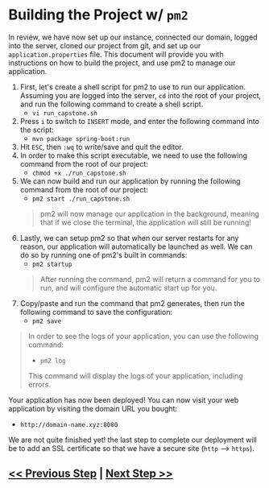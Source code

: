 # Building the Project w/ `pm2`

In review, we have now set up our instance, connected our domain, logged into the server, cloned our project from git, and set up our `application.properties` file. This document will provide you with instructions on how to build the project, and use pm2 to manage our application.

1. First, let's create a shell script for pm2 to use to run our application. Assuming you are logged into the server, `cd` into the root of your project, and run the following command to create a shell script.
    - `vi run_capstone.sh`
2. Press `i` to switch to `INSERT` mode, and enter the following command into the script:
    - `mvn package spring-boot:run`
3. Hit `ESC`, then `:wq` to write/save and quit the editor.
4. In order to make this script executable, we need to use the following command from the root of our project:
    - `chmod +x ./run_capstone.sh`
5. We can now build and run our application by running the following command from the root of our project:
    - `pm2 start ./run_capstone.sh`
    > pm2 will now manage our application in the background, meaning that if we close the terminal, the application will still be running!
6. Lastly, we can setup pm2 so that when our server restarts for any reason, our application will automatically be launched as well. We can do so by running one of pm2's built in commands:
    - `pm2 startup`
    > After running the command, pm2 will return a command for you to run, and will configure the automatic start up for you.
7. Copy/paste and run the command that pm2 generates, then run the following command to save the configuration:
    - `pm2 save`

> In order to see the logs of your application, you can use the following command:
> - `pm2 log`
>
> This command will display the logs of your application, including errors.

Your application has now been deployed! You can now visit your web application by visiting the domain URL you bought:
- `http://domain-name.xyz:8080`

<!-- Need Explanation of why we need :8080 at the end. DocRob said something about needing a load balancer..? -->
We are not quite finished yet! the last step to complete our deployment will be to add an SSL certificate so that we have a secure site (`http` --> `https`).

## [<< Previous Step](6.application-properties.md) | [Next Step >>](8.ssl-cert.md)